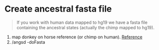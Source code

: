 # Create ancestral fasta file
> If you work with human data mapped to hg19 we have a fasta file containing the ancestral states (actually the chimp mapped to hg19). 
1) map donkey on horse reference (or chimp on human). [Reference](http://www.popgen.dk/angsd/index.php/Error_estimation)
2) /angsd -doFasta
